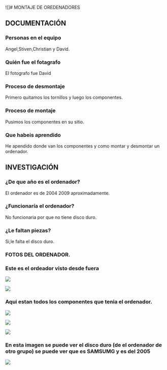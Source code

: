 ![]# MONTAJE DE OREDENADORES

## DOCUMENTACIÓN

### Personas en el equipo
Angel,Stiven,Christian y David.
### Quién fue el fotagrafo
El fotografo fue David
### Proceso de desmontaje
Primero quitamos los tornillos y luego los componentes.
### Proceso de montaje
Pusimos los componentes en su sitio.
### Que habeis aprendido
He apendido donde van los componentes y como montar y desmontar un ordenador.

## INVESTIGACIÓN

### ¿De que año es el ordenador?
El ordenador es de 2004 2009 aproximadamente.
### ¿Funcionaría el ordenador?
No funcionaria por que no tiene disco duro.
### ¿Le faltan piezas?
Si,le falta el disco duro.

### FOTOS DEL ORDENADOR.
 
### Este es el ordeador visto desde fuera
![](https://raw.githubusercontent.com/DavidMenCam/1er-trimestre/main/IMG_20210929_114820.jpg)

![](https://raw.githubusercontent.com/DavidMenCam/1er-trimestre/main/IMG_20210929_114925.jpg)

### Aqui estan todos los componentes que tenia el ordenador.
![](https://raw.githubusercontent.com/DavidMenCam/1er-trimestre/main/IMG_20210929_123506.jpg)


![](https://github.com/DavidMenCam/1er-trimestre/raw/main/IMG_20210929_121805.jpg)

![](https://github.com/DavidMenCam/1er-trimestre/blob/main/IMG_20210929_123455.jpg)
### En esta imagen se puede ver el disco duro (de el ordenador de otro grupo) se puede ver que es SAMSUMG y es del 2005
![](https://github.com/DavidMenCam/1er-trimestre/blob/main/IMG_20210929_121620.jpg)

